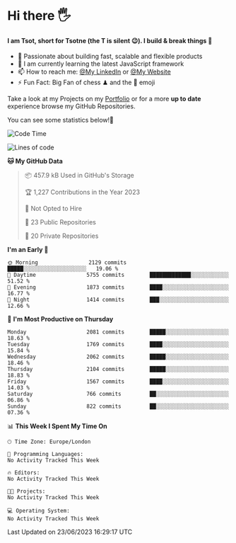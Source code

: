 # Hi there :raised_hand_with_fingers_splayed:
#### I am Tsot, short for Tsotne (the T is silent :wink:). I build & break things :space_invader:
- :telescope: Passionate about building fast, scalable and flexible products
- :seedling: I am currently learning the latest JavaScript framework 
- :mailbox: How to reach me: [@My LinkedIn](https://www.linkedin.com/in/tsotne-gvadzabia/) or [@My Website](https://tsotne.co.uk/contact)
- :zap: Fun Fact: Big Fan of chess ♟ and the 👾 emoji

Take a look at my Projects on my [Portfolio](https://tsotne.co.uk/) or for a more **up to date** experience browse my GitHub Repositories.

You can see some statistics below!:space_invader:
<!--START_SECTION:waka-->
![Code Time](http://img.shields.io/badge/Code%20Time-761%20hrs%202%20mins-blue)

![Lines of code](https://img.shields.io/badge/From%20Hello%20World%20I%27ve%20Written-6.0%20million%20lines%20of%20code-blue)

**🐱 My GitHub Data** 

> 📦 457.9 kB Used in GitHub's Storage 
 > 
> 🏆 1,227 Contributions in the Year 2023
 > 
> 🚫 Not Opted to Hire
 > 
> 📜 23 Public Repositories 
 > 
> 🔑 20 Private Repositories 
 > 
**I'm an Early 🐤** 

```text
🌞 Morning                2129 commits        █████░░░░░░░░░░░░░░░░░░░░   19.06 % 
🌆 Daytime                5755 commits        █████████████░░░░░░░░░░░░   51.52 % 
🌃 Evening                1873 commits        ████░░░░░░░░░░░░░░░░░░░░░   16.77 % 
🌙 Night                  1414 commits        ███░░░░░░░░░░░░░░░░░░░░░░   12.66 % 
```
📅 **I'm Most Productive on Thursday** 

```text
Monday                   2081 commits        █████░░░░░░░░░░░░░░░░░░░░   18.63 % 
Tuesday                  1769 commits        ████░░░░░░░░░░░░░░░░░░░░░   15.84 % 
Wednesday                2062 commits        █████░░░░░░░░░░░░░░░░░░░░   18.46 % 
Thursday                 2104 commits        █████░░░░░░░░░░░░░░░░░░░░   18.83 % 
Friday                   1567 commits        ████░░░░░░░░░░░░░░░░░░░░░   14.03 % 
Saturday                 766 commits         ██░░░░░░░░░░░░░░░░░░░░░░░   06.86 % 
Sunday                   822 commits         ██░░░░░░░░░░░░░░░░░░░░░░░   07.36 % 
```


📊 **This Week I Spent My Time On** 

```text
🕑︎ Time Zone: Europe/London

💬 Programming Languages: 
No Activity Tracked This Week

🔥 Editors: 
No Activity Tracked This Week

🐱‍💻 Projects: 
No Activity Tracked This Week

💻 Operating System: 
No Activity Tracked This Week
```


 Last Updated on 23/06/2023 16:29:17 UTC
<!--END_SECTION:waka-->

